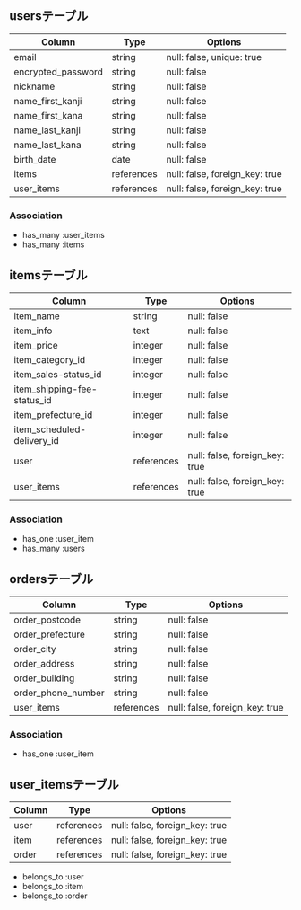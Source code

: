 ## usersテーブル

| Column             | Type       | Options                        |
| ------------------ | ---------- | ------------------------------ |
| email              | string     | null: false, unique: true      |
| encrypted_password | string     | null: false                    |
| nickname           | string     | null: false                    |
| name_first_kanji   | string     | null: false                    |
| name_first_kana    | string     | null: false                    | 
| name_last_kanji    | string     | null: false                    |
| name_last_kana     | string     | null: false                    |
| birth_date         | date       | null: false                    |
| items              | references | null: false, foreign_key: true |
| user_items         | references | null: false, foreign_key: true |


### Association
- has_many :user_items
- has_many :items

## itemsテーブル

| Column                      | Type       | Options                        |
| --------------------------- | ---------- | ------------------------------ |
| item_name                   | string     | null: false                    |
| item_info                   | text       | null: false                    |
| item_price                  | integer    | null: false                    |
| item_category_id            | integer    | null: false                    | 
| item_sales-status_id        | integer    | null: false                    |
| item_shipping-fee-status_id | integer    | null: false                    |
| item_prefecture_id          | integer    | null: false                    |
| item_scheduled-delivery_id  | integer    | null: false                    |
| user                        | references | null: false, foreign_key: true |
| user_items                  | references | null: false, foreign_key: true |

### Association
- has_one :user_item
- has_many :users

## ordersテーブル

| Column             | Type       | Options                        |
| ------------------ | ---------- | ------------------------------ |
| order_postcode     | string     | null: false                    |
| order_prefecture   | string     | null: false                    |
| order_city         | string     | null: false                    |
| order_address      | string     | null: false                    |
| order_building     | string     | null: false                    |
| order_phone_number | string     | null: false                    |
| user_items         | references | null: false, foreign_key: true |

### Association
- has_one :user_item

## user_itemsテーブル

| Column | Type       | Options                        |
| ------ | ---------- | ------------------------------ |
| user   | references | null: false, foreign_key: true | 
| item   | references | null: false, foreign_key: true |
| order  | references | null: false, foreign_key: true |

- belongs_to :user
- belongs_to :item
- belongs_to :order